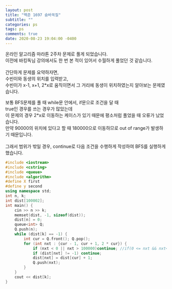 ```yaml
---
layout: post
title: "백준 1697 숨바꼭질"
subtitle: ""
categories: ps
tags: ps
comments: true
date: 2020-08-23 19:04:00 -0400
---
```


온라인 알고리즘 마라톤 2주차 문제로 풀게 되었습니다.  
이전에 바킹독님 강의에서도 한 번 본 적이 있어서 수월하게 풀었던 것 같습니다.  
<br>
간단하게 문제를 요약하자면,  
수빈이와 동생의 위치를 입력받고,    
수빈이가 x-1, x+1, 2*x로 움직이면서 그 거리에 동생이 위치하였는지 알아보는 문제였습니다.  

보통 BFS문제를 풀 때 while문 안에서, if문으로 조건을 달 때     
true인 경우를 쓰는 경우가 많았는데  
이 문제의 경우 2*x로 이동하는 케이스가 있기 때문에 평소처럼 풀었을 때 오류가 났었습니다.  
만약 90000의 위치에 있다고 할 때 180000으로 이동하므로 out of range가 발생하기 때문입니다.  
<br>
그래서 범위가 밖일 경우, continue로 다음 조건을 수행하게 작성하여 BFS를 실행하게 했습니다.


```cpp
#include <iostream>
#include <cstring>
#include <queue>
#include <algorithm>
#define X first
#define y second
using namespace std;
int n, k;
int dist[100002];
int main() {
	cin >> n >> k; 
	memset(dist, -1, sizeof(dist));
	dist[n] = 0;
	queue<int> Q;
	Q.push(n);
	while (dist[k] == -1) {
		int cur = Q.front(); Q.pop();
		for (int nxt : {cur - 1, cur + 1, 2 * cur}) {
			if (nxt < 0 || nxt > 100000)continue; //if(0 <= nxt && nxt<= 100000)으로 하면 배열범위를 벗어나서 오류
			if (dist[nxt] != -1) continue;
			dist[nxt] = dist[cur] + 1;
			Q.push(nxt);
		}
	}
	cout << dist[k];
}

```
